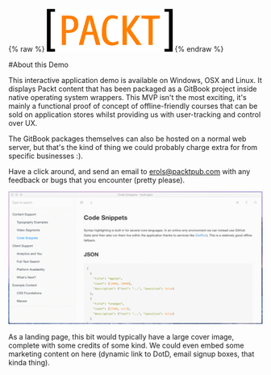 {% raw %}
<img src="assets/logo.png" alt="Packt Logo" width="250">
{% endraw %}

#About this Demo

This interactive application demo is available on Windows, OSX and Linux. It displays Packt content that has been packaged as a GitBook project inside native operating system wrappers. This MVP isn't the most exciting, it's mainly a functional proof of concept of offline-friendly courses that can be sold on application stores whilst providing us with user-tracking and control over UX.

The GitBook packages themselves can also be hosted on a normal web server, but that's the kind of thing we could probably charge extra for from specific businesses :).

Have a click around, and send an email to [erols@packtpub.com](mailto:erols@packtpub.com) with any feedback or bugs that you encounter (pretty please).

![UI Demo](assets/demo.gif)

As a landing page, this bit would typically have a large cover image, complete with some credits of some kind. We could even embed some marketing content on here (dynamic link to DotD, email signup boxes, that kinda thing).
